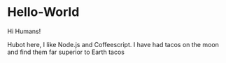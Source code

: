 # Hello-World

Hi Humans!

Hubot here, I like Node.js and Coffeescript.
I have had tacos on the moon and find them far superior to Earth tacos


